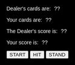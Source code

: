 <html lang="en">
    <head>
        <!-- imports bootstrap styling library -->
        <meta charset="UTF-8" />
        <meta name="viewport" content="width=device-width, initial-scale=1.0" />
        <!-- CSS only -->
        <link
            href="https://cdn.jsdelivr.net/npm/bootstrap@5.2.2/dist/css/bootstrap.min.css"
            rel="stylesheet"
            integrity="sha384-Zenh87qX5JnK2Jl0vWa8Ck2rdkQ2Bzep5IDxbcnCeuOxjzrPF/et3URy9Bv1WTRi"
            crossorigin="anonymous"
        />
        <link
            rel="stylesheet"
            href="https://cdn.jsdelivr.net/npm/bootstrap-icons@1.9.1/font/bootstrap-icons.css"
        />

<html>

<head>
    <style>
@import url('https://fonts.googleapis.com/css?family=Chakra+Petch');
html, body{
  height: 100%;
  min-height: 100%;
  margin: 0;
	background: black;
	font-family: 'Chakra Petch', sans-serif;
	color: #ffffff;
	padding: 15px;
	overflow-x: hidden;
	max-width: 100%;
}
        .myDiv {
            margin:100px
        }
        .column {
        float: left;
        width: 10%;
        display: flex;
        padding: 5px;
        }
        .row::after {
        content: "";
        clear: both;
        display: table;
        }
        p.introduction {
        }
        p.introduction span {
        background-color: #000000;
        color: #FFFFFF;
        border-radius: 25px;
        padding: 0 5px 0 5px;
        }
        .textalert {
        text-align: center;
        }
    </style>
</head>
<body>
    <div class="row">
        <div id="playerCardArray">
        </div>
    </div>
    <br>
    <div class="row">
        <div id="dealerCardArray">
        </div>
    </div>
<div class="myDiv">
    <div class="myDiv">
        <p id="Dealer" class="introduction">Dealer's cards are: <span>??</span></p>
        <p id="Player" class="introduction">Your cards are: <span>??</span></p>
        <p id="DealerScore" class="introduction">The Dealer's score is: <span>??</span></p>
        <p id="PlayerScore" class="introduction">Your score is: <span>??</span></p>
        <div>
            <!-- <img id="start" src="https://dashpen.github.io/blog/images/start.png"/> -->
            <button type="button" class="btn btn-dark btn-lg" id="start">START</button>
            <!-- <img id="hit" src="https://dashpen.github.io/blog/images/hit.png"/> -->
            <button type="button" class="btn btn-success btn-lg" id="hit" >HIT</button>
            <!-- <img id="stand" src="https://dashpen.github.io/blog/images/stand.png"/> -->
            <button type="button" class="btn btn-warning btn-lg" id="stand">STAND</button>
            <!-- <img id="win" style="visibility: hidden;" src="https://dashpen.github.io/blog/images/win.png"/> -->
            <div id="win" style="visibility:hidden;" class="alert alert-success" role="alert">
                <p class="textalert">YOU LOSE</p>
            </div>
            <!-- <img id="lose" style="visibility: hidden;" src="https://dashpen.github.io/blog/images/lose.png"/> -->
            <div id="lose" style="visibility: hidden;" class="alert alert-danger" role="alert">
                <p class="textalert">YOU LOSE</p>
            </div>
            <img id="push" style="visibility: hidden;" src="https://dashpen.github.io/blog/images/push.png"/>
            <script>
            
                var Cards = ["Ace", 2, 3, 4, 5, 6, 7, 8, 9, 10, "Jack", "Queen", "King"];
                var cardNumbers = [1, 2, 3, 4, 5, 6, 7, 8, 9, 10, 11, 12, ]
                const cardImages = ["clubs_ace", "clubs_2", "clubs_3", "clubs_4", "clubs_5", "clubs_6", "clubs_7","clubs_8", "clubs_9", "clubs_10", "clubs_jack", "clubs_queen", "clubs_king", 
                                    'diamonds_ace', 'diamonds_2', 'diamonds_3', 'diamonds_4', 'diamonds_5', 'diamonds_6', 'diamonds_7', 'diamonds_8', 'diamonds_9', 'diamonds_10', 'diamonds_jack', 'diamonds_queen', 'diamonds_king', 
                                    'hearts_ace', 'hearts_2', 'hearts_3', 'hearts_4', 'hearts_5', 'hearts_6', 'hearts_7', 'hearts_8', 'hearts_9', 'hearts_10', 'hearts_jack', 'hearts_queen', 'hearts_king', 
                                    'spades_ace', 'spades_2', 'spades_3', 'spades_4', 'spades_5', 'spades_6', 'spades_7', 'spades_8', 'spades_9', 'spades_10', 'spades_jack', 'spades_queen', 'spades_king'];
                var cardsPicked = [];
                var rand = (Math.random() * 12);
                var rand2 = (Math.random() * 12);
                var winScore = 21;
                var isPlayerOver = false;
                var isDealerOver = false;
                var playerCards = [];
                var dealerCards = [];
                var playerAces = [];
                var dealerAces = [];

                function genInt(){
                    let thing = Math.random() * 4
                    console.log(thing)
                    console.log(Math.trunc(thing))
                }

                // Generates a random card and returns it as a string
                function RandCard(isP){
                    let randNumber = Math.trunc(Math.random() * 13);
                    let randCardType = Math.trunc(Math.random() * 4);
                    
                    // Checks if you are making a card for the dealer or the player
                    if(isP == true){
                        // If the random card is an ace it will add 11 to the score and the option to have only 1 instead
                        if(randNumber == 0){
                            playerCards.push(11);
                            playerAces.push(-10);
                        }
                        // If the card is Jack, Queen or king, it will add only 10 to score
                        else if(randNumber >= 9){
                            playerCards.push(10);
                        }
                        else{
                            playerCards.push(randNumber + 1);
                        }
                    } else {
                        if(randNumber == 0){
                            dealerCards.push(11);
                            dealerAces.push(-10);
                        }
                        else if(randNumber >= 9){
                            dealerCards.push(10);
                        }
                        else{
                           dealerCards.push(randNumber + 1);
                        }
                    }
                    revealCard(randNumber + randCardType*13, isP)
                    return Cards[randNumber];
                }
                // Function called every time you want an image of the card to show
                function revealCard(card, isP){
                    var temp = '<div class="column"> <img src="/images/cards/'+ cardImages[card] + '.png" alt="card" style="size: 50%;"> </div>';

                    if(isP){
                        document.getElementById("playerCardArray").innerHTML += temp;
                    }else{
                        document.getElementById("dealerCardArray").innerHTML += temp;
                    }
                }

                // Returns the score of the player or dealer
                function CalculateScore(isP){
                    let sum = 0;
                    // Checks if player or dealer is being checked
                    if (isP == true){
                        playerCards.forEach(element => {
                            sum += element;
                        });
                        // If the player is over 21 score, it will make all aces 1 instead of 11
                        if (isPlayerOver){
                                playerAces.forEach(element =>{
                                    sum += element
                                });
                            }
                    } else {
                        dealerCards.forEach(element => {
                            sum += element;
                        }); 
                        
                        if (isDealerOver){
                                dealerAces.forEach(element =>{
                                    sum += element
                                });
                            }
                    }
                    return sum;
                }

                // Initialization of the game and resetting of the scores
                document.getElementById("start").onclick = function(){
                    // revealCard(1);
                    playerCards = [];
                    dealerCards = [];
                    playerAces = [];
                    dealerAces = [];
                    isDealerOver = false;
                    isPlayerOver = false;

                    document.getElementById("playerCardArray").innerHTML = null;
                    document.getElementById("dealerCardArray").innerHTML = null;
                    
                    document.getElementById("lose").style.visibility = "hidden";
                    document.getElementById("win").style.visibility = "hidden";
                    document.getElementById("push").style.visibility = "hidden";

                    document.getElementById("Dealer").innerHTML = "Dealer's cards are " + RandCard(false) + " | " + RandCard(false);
                    document.getElementById("Player").innerHTML = "Your cards are " + RandCard(true) + " | " + RandCard(true);
                    document.getElementById("DealerScore").innerHTML = "The Dealer's Score is: " + CalculateScore(false);
                    document.getElementById("PlayerScore").innerHTML = "Your Score is: " + CalculateScore(true);

                    if((CalculateScore(true) == winScore) && (CalculateScore(false) == winScore)){
                        document.getElementById("push").style.visibility = "visible";
                    }
                    else if(CalculateScore(true) == winScore){
                        document.getElementById("win").style.visibility = "visible";
                        updateGlobal(true);
                    }
                    else if(CalculateScore(false) == winScore){
                        document.getElementById("lose").style.visibility = "visible";
                        updateGlobal(false);
                    }
                }

                // Adds score to the player and checks if the player has won or lost if they are over or equal to the winscore
                document.getElementById("hit").onclick = function(){

                    document.getElementById("Player").innerHTML += " | " + RandCard(true);
                    document.getElementById("PlayerScore").innerHTML = "Your Score is: " + CalculateScore(true);


                    if(CalculateScore(true) > winScore){
                        isPlayerOver = true;
                        document.getElementById("PlayerScore").innerHTML = "Your Score is: " + CalculateScore(true);
                    }

                    if(CalculateScore(true) > winScore){
                        document.getElementById("lose").style.visibility = "visible";
                        updateGlobal(false);
                    } 

                    if(CalculateScore(true) == winScore){
                        document.getElementById("win").style.visibility = "visible";
                        updateGlobal(true);
                    }
                }

                // Checks if the player has won the game and runs through the dealer's cards
                document.getElementById("stand").onclick = function(){
                    let gameEnd = false;
                    while(gameEnd == false){

                        if (CalculateScore(false) > CalculateScore(true)){   
                            document.getElementById("lose").style.visibility = "visible";
                            updateGlobal(false);
                            gameEnd = true;

                        } else if (CalculateScore(false) == CalculateScore(true)){
                            document.getElementById("push").style.visibility = "visible";
                            gameEnd = true;

                        } else {
                            document.getElementById("Dealer").innerHTML += " | " + RandCard(false);
                            document.getElementById("DealerScore").innerHTML = "The Dealer's Score is: " + CalculateScore(false);

                            if (CalculateScore(false) > winScore){
                                document.getElementById("win").style.visibility = "visible";
                                updateGlobal(true);
                                gameEnd = true;

                            } else if (CalculateScore(false) > CalculateScore(true)){
                                document.getElementById("lose").style.visibility = "visible";
                                updateGlobal(false);
                                gameEnd = true;
                            }
                        }
                    }
                }
            </script>
        </div>
    </div>
</div>
</body>
</html>